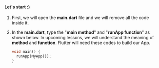 #### **Let's start :)**

1. First, we will open the **main.dart** file and we will remove all the code inside it.

2. In the **main.dart**, type the "**main method**" and "**runApp function**" as shown below. In upcoming lessons, we will understand the meaning of **method** and **function**. Flutter will need these codes to build our App.

   ```dart
   void main() {
     runApp(MyApp());
   }
   ```
